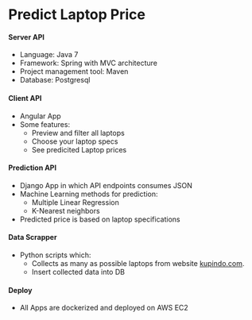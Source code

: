 # Predict Laptop Price

<h4> Server API </h4>

- Language: Java 7
- Framework: Spring with MVC architecture
- Project management tool: Maven
- Database: Postgresql

<h4> Client API </h4>

- Angular App
- Some features:
    - Preview and filter all laptops
    - Choose your laptop specs
    - See predicited Laptop prices

<h4> Prediction API </h4>

- Django App in which API endpoints consumes JSON
- Machine Learning methods for prediction:
    - Multiple Linear Regression
    - K-Nearest neighbors
- Predicted price is based on laptop specifications

<h4> Data Scrapper </h4>

- Python scripts which:
    - Collects as many as possible laptops from website <a href="https://www.kupindo.com/" target="_blank"> kupindo.com</a>.
    - Insert collected data into DB

<h4> Deploy </h4>
 
- All Apps are dockerized and deployed on AWS EC2
